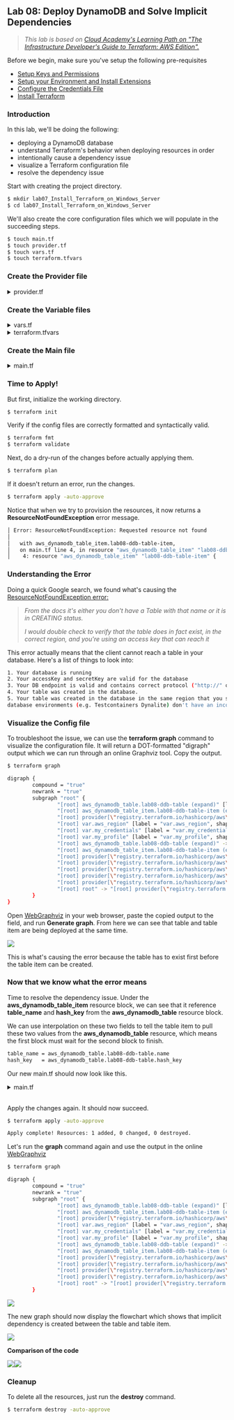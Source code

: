 
## Lab 08: Deploy DynamoDB and Solve Implicit Dependencies 

> *This lab is based on [Cloud Academy's Learning Path on "The Infrastructure Developer's Guide to Terraform: AWS Edition".](https://cloudacademy.com/learning-paths/terraform-on-aws-1-2377/)*

Before we begin, make sure you've setup the following pre-requisites

  - [Setup Keys and Permissions](../README.md#pre-requisites)
  - [Setup your Environment and Install Extensions](../README.md#pre-requisites) 
  - [Configure the Credentials File](../README.md#pre-requisites) 
  - [Install Terraform](../README.md#pre-requisites) 

### Introduction

In this lab, we'll be doing the following:

- deploying a DynamoDB database
- understand Terraform's behavior when deploying resources in order
- intentionally cause a dependency issue
- visualize a Terraform configuration file
- resolve the dependency issue

Start with creating the project directory.

```bash
$ mkdir lab07_Install_Terraform_on_Windows_Server
$ cd lab07_Install_Terraform_on_Windows_Server
```

We'll also create the core configuration files which we will populate in the succeeding steps.

```bash
$ touch main.tf 
$ touch provider.tf
$ touch vars.tf
$ touch terraform.tfvars
```

### Create the Provider file

<details><summary> provider.tf </summary>
 
```bash
terraform {
  required_version = ">= 0.12"

  required_providers {
    aws = {
      source  = "hashicorp/aws"
      version = ">= 4.16.0"
    }
  }
}

provider "aws" {
  region                   = var.aws_region
  shared_credentials_files = var.my_credentials
  profile                  = var.my_profile
}
```
 
</details>

### Create the Variable files 

<details><summary> vars.tf </summary>
 
```bash
# Variables for setting up terraform

variable "aws_region" {
  description = "AWS region"
  type        = string
}

variable "my_credentials" {
  description = "Credentials to be used to connect to AWS"
  type        = list(string)
}

variable "my_profile" {
  description = "Profile to be used to connect to AWS"
  type        = string
}
```
 
</details>

<details><summary> terraform.tfvars </summary>
 
```bash
# Variables for setting up terraform
aws_region     = "ap-southeast-1"
my_credentials = ["/mnt/c/Users/Eden.Jose/.aws/credentials"]
my_profile     = "vscode-dev"
```
 
</details>

### Create the Main file 

<details><summary> main.tf </summary>
 
```bash
# lab08 - Deploy a DynamoDB and a table item.
#----------------------------------------------------

resource "aws_dynamodb_table_item" "lab08-ddb-table-item" {
  table_name = "lab08-ddb-table-item"
  hash_key   = "ddbHashKey"

  item = <<ITEM
{
  "ddbHashKey": {"S": "StartTheCountdown"},
  "four": {"N": "44444"},
  "three": {"N": "33333"},
  "two": {"N": "22222"},
  "one": {"N": "11111"}
}
ITEM
}

resource "aws_dynamodb_table" "lab08-ddb-table" {
  name           = "lab08-ddb-table"
  hash_key       = "ddbHashKey"
  read_capacity  = 10
  write_capacity = 10

  attribute {
    name = "ddbHashKey"
    type = "S"
  }
}
```
 
</details>

### Time to Apply!

But first, initialize the working directory.

```bash
$ terraform init 
```

Verify if the config files are correctly formatted and syntactically valid.

```bash
$ terraform fmt 
$ terraform validate 
```

Next, do a dry-run of the changes before actually applying them.

```bash
$ terraform plan  
```

If it doesn't return an error, run the changes.

```bash
$ terraform apply -auto-approve 
```

Notice that when we try to provision the resources, it now returns a **ResourceNotFoundException** error message.

```bash
│ Error: ResourceNotFoundException: Requested resource not found
│
│   with aws_dynamodb_table_item.lab08-ddb-table-item,
│   on main.tf line 4, in resource "aws_dynamodb_table_item" "lab08-ddb-table-item":
│    4: resource "aws_dynamodb_table_item" "lab08-ddb-table-item" { 
```

### Understanding the Error

Doing a quick Google search, we found what's causing the [ResourceNotFoundException error:](https://stackoverflow.com/questions/40192304/aws-dynamodb-resource-not-found-exception)

> *From the docs it's either you don't have a Table with that name or it is in CREATING status.*
>
> *I would double check to verify that the table does in fact exist, in the correct region, and you're using an access key that can reach it*

This error actually means that the client cannot reach a table in your database. Here's a list of things to look into:

```bash
1. Your database is running
2. Your accessKey and secretKey are valid for the database
3. Your DB endpoint is valid and contains correct protocol ("http://" or "https://"), and correct hostname, and correct port
4. Your table was created in the database.
5. Your table was created in the database in the same region that you set as a parameter in credentials. Optional, because some
database environments (e.g. Testcontainers Dynalite) don't have an incorrect value for the region. And any nonempty region value will be correct 
```

### Visualize the Config file

To troubleshoot the issue, we can use the **terraform graph** command to visualize the configuration file. It will return a DOT-formatted "digraph" output which we can run through an online Graphviz tool. Copy the output.

```bash
$ terraform graph
```
```bash
digraph {
        compound = "true"
        newrank = "true"
        subgraph "root" {
                "[root] aws_dynamodb_table.lab08-ddb-table (expand)" [label = "aws_dynamodb_table.lab08-ddb-table", shape = "box"]
                "[root] aws_dynamodb_table_item.lab08-ddb-table-item (expand)" [label = "aws_dynamodb_table_item.lab08-ddb-table-item", shape = "box"]
                "[root] provider[\"registry.terraform.io/hashicorp/aws\"]" [label = "provider[\"registry.terraform.io/hashicorp/aws\"]", shape = "diamond"]
                "[root] var.aws_region" [label = "var.aws_region", shape = "note"]
                "[root] var.my_credentials" [label = "var.my_credentials", shape = "note"]
                "[root] var.my_profile" [label = "var.my_profile", shape = "note"]
                "[root] aws_dynamodb_table.lab08-ddb-table (expand)" -> "[root] provider[\"registry.terraform.io/hashicorp/aws\"]"
                "[root] aws_dynamodb_table_item.lab08-ddb-table-item (expand)" -> "[root] provider[\"registry.terraform.io/hashicorp/aws\"]"
                "[root] provider[\"registry.terraform.io/hashicorp/aws\"] (close)" -> "[root] aws_dynamodb_table.lab08-ddb-table (expand)"
                "[root] provider[\"registry.terraform.io/hashicorp/aws\"] (close)" -> "[root] aws_dynamodb_table_item.lab08-ddb-table-item (expand)"
                "[root] provider[\"registry.terraform.io/hashicorp/aws\"]" -> "[root] var.aws_region"
                "[root] provider[\"registry.terraform.io/hashicorp/aws\"]" -> "[root] var.my_credentials"
                "[root] provider[\"registry.terraform.io/hashicorp/aws\"]" -> "[root] var.my_profile"
                "[root] root" -> "[root] provider[\"registry.terraform.io/hashicorp/aws\"] (close)"
        }
}
```

Open [WebGraphviz](http://www.webgraphviz.com/) in your web browser, paste the copied output to the field, and run **Generate graph**. From here we can see that table and table item are being deployed at the same time. 

![](../Images/lab8webgraphviz.png)  

This is what's causing the error because the table has to exist first before the table item can be created. 

### Now that we know what the error means

Time to resolve the dependency issue. Under the **aws_dynamodb_table_item** resource block, we can see that it reference **table_name** and **hash_key** from the **aws_dynamodb_table** resource block.

We can use interpolation on these two fields to tell the table item to pull these two values from the **aws_dynamodb_table** resource, which means the first block must wait for the second block to finish. 

```bash
table_name = aws_dynamodb_table.lab08-ddb-table.name
hash_key   = aws_dynamodb_table.lab08-ddb-table.hash_key 
```

Our new main.tf should now look like this. 

<details><summary> main.tf </summary>
 
```bash
# lab08 - Deploy a DynamoDB and a table item.
#----------------------------------------------------

resource "aws_dynamodb_table_item" "lab08-ddb-table-item" {
  table_name = aws_dynamodb_table.lab08-ddb-table.name
  hash_key   = aws_dynamodb_table.lab08-ddb-table.hash_key

  item = <<ITEM
{
  "ddbHashKey": {"S": "StartTheCountdown"},
  "four": {"N": "44444"},
  "three": {"N": "33333"},
  "two": {"N": "22222"},
  "one": {"N": "11111"}
}
ITEM
}

resource "aws_dynamodb_table" "lab08-ddb-table" {
  name           = "lab08-ddb-table"
  hash_key       = "ddbHashKey"
  read_capacity  = 10
  write_capacity = 10

  attribute {
    name = "ddbHashKey"
    type = "S"
  }
}
```
 
</details>
</br>

Apply the changes again. It should now succeed.

```bash
$ terraform apply -auto-approve 
```
```bash
Apply complete! Resources: 1 added, 0 changed, 0 destroyed. 
```

Let's run the **graph** command again and use the output in the online [WebGraphviz](http://www.webgraphviz.com/)

```bash
$ terraform graph

digraph {
        compound = "true"
        newrank = "true"
        subgraph "root" {
                "[root] aws_dynamodb_table.lab08-ddb-table (expand)" [label = "aws_dynamodb_table.lab08-ddb-table", shape = "box"]
                "[root] aws_dynamodb_table_item.lab08-ddb-table-item (expand)" [label = "aws_dynamodb_table_item.lab08-ddb-table-item", shape = "box"]
                "[root] provider[\"registry.terraform.io/hashicorp/aws\"]" [label = "provider[\"registry.terraform.io/hashicorp/aws\"]", shape = "diamond"]
                "[root] var.aws_region" [label = "var.aws_region", shape = "note"]
                "[root] var.my_credentials" [label = "var.my_credentials", shape = "note"]
                "[root] var.my_profile" [label = "var.my_profile", shape = "note"]
                "[root] aws_dynamodb_table.lab08-ddb-table (expand)" -> "[root] provider[\"registry.terraform.io/hashicorp/aws\"]"
                "[root] aws_dynamodb_table_item.lab08-ddb-table-item (expand)" -> "[root] aws_dynamodb_table.lab08-ddb-table (expand)"
                "[root] provider[\"registry.terraform.io/hashicorp/aws\"] (close)" -> "[root] aws_dynamodb_table_item.lab08-ddb-table-item (expand)"
                "[root] provider[\"registry.terraform.io/hashicorp/aws\"]" -> "[root] var.aws_region"
                "[root] provider[\"registry.terraform.io/hashicorp/aws\"]" -> "[root] var.my_credentials"
                "[root] provider[\"registry.terraform.io/hashicorp/aws\"]" -> "[root] var.my_profile"
                "[root] root" -> "[root] provider[\"registry.terraform.io/hashicorp/aws\"] (close)"
        }
```

![](../Images/lab8correcteddigraph.png)  

The new graph should now display the flowchart which shows that implicit dependency is created between the table and table item.

![](../Images/lab8newcorrectgraph.png)  


**Comparison of the code**

![](../Images/lab8configwrong.png)![](../Images/lab8configright.png)  


### Cleanup

To delete all the resources, just run the **destroy** command.

```bash
$ terraform destroy -auto-approve 
```